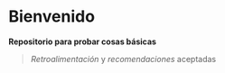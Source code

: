 # Bienvenido

**Repositorio para probar cosas básicas**
> *Retroalimentación* y *recomendaciones* aceptadas
